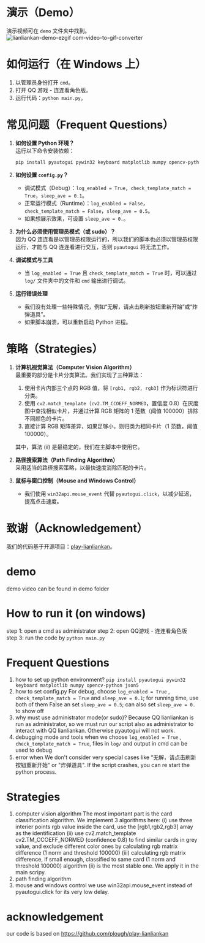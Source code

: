 # 演示（Demo）
演示视频可在 `demo` 文件夹中找到。
![lianliankan-demo-ezgif com-video-to-gif-converter](https://github.com/user-attachments/assets/f38cd793-d8a6-44de-a2b1-0bf413be364d)


# 如何运行（在 Windows 上）
1. 以管理员身份打开 `cmd`。
2. 打开 QQ 游戏 - 连连看角色版。
3. 运行代码：`python main.py`。

# 常见问题（Frequent Questions）
1. **如何设置 Python 环境？**  
   运行以下命令安装依赖：  
   ```bash
   pip install pyautogui pywin32 keyboard matplotlib numpy opencv-python json5
   ```

2. **如何设置 `config.py`？**  
   - 调试模式（Debug）：`log_enabled = True`，`check_template_match = True`，`sleep_ave = 0.1`。  
   - 正常运行模式（Runtime）：`log_enabled = False`，`check_template_match = False`，`sleep_ave = 0.5`。  
   - 如果想展示效果，可设置 `sleep_ave = 0.`。

3. **为什么必须使用管理员模式（或 sudo）？**  
   因为 QQ 连连看是以管理员权限运行的，所以我们的脚本也必须以管理员权限运行，才能与 QQ 连连看进行交互，否则 `pyautogui` 将无法工作。

4. **调试模式与工具**  
   - 当 `log_enabled = True` 且 `check_template_match = True` 时，可以通过 `log/` 文件夹中的文件和 `cmd` 输出进行调试。

5. **运行错误处理**  
   - 我们没有处理一些特殊情况，例如“无解，请点击刷新按钮重新开始”或“炸弹道具”。
   - 如果脚本崩溃，可以重新启动 Python 进程。

# 策略（Strategies）
1. **计算机视觉算法（Computer Vision Algorithm）**  
   最重要的部分是卡片分类算法。我们实现了三种算法：
   1. 使用卡片内部三个点的 RGB 值，将 `[rgb1, rgb2, rgb3]` 作为标识符进行分类。
   2. 使用 `cv2.match_template`（`cv2.TM_CCOEFF_NORMED`，置信度 0.8）在灰度图中查找相似卡片，并通过计算 RGB 矩阵的 1 范数（阈值 100000）排除不同颜色的卡片。
   3. 直接计算 RGB 矩阵差异，如果足够小，则归类为相同卡片（1 范数，阈值 100000）。
   
   其中，算法 (ii) 是最稳定的，我们在主脚本中使用它。

2. **路径搜索算法（Path Finding Algorithm）**  
   采用适当的路径搜索策略，以最快速度消除匹配的卡片。

3. **鼠标与窗口控制（Mouse and Windows Control）**  
   - 我们使用 `win32api.mouse_event` 代替 `pyautogui.click`，以减少延迟，提高点击速度。

# 致谢（Acknowledgement）
我们的代码基于开源项目：[play-lianliankan](https://github.com/plough/play-lianliankan)。





# demo
 demo video can be found in demo folder

# How to run it (on windows)
 step 1: open a cmd as administrator
 step 2: open QQ游戏 - 连连看角色版
 step 3: run the code by ``python main.py``

# Frequent Questions
 1. how to set up python environment?
 `pip install pyautogui pywin32 keyboard matplotlib numpy opencv-python json5`
 2. how to set config.py
 For debug, choose `log_enabled = True` , `check_template_match = True` and `sleep_ave = 0.1`; for running time, use both of them False an set `sleep_ave = 0.5`; can also set `sleep_ave = 0.` to show off
 3. why must use administrator mode(or sudo)? 
 Because QQ lianliankan is run as administrator, so we must run our script also as administrator to interact with QQ lianliankan. Otherwise pyautogui will not work.
 4. debugging mode and tools
 when we choose `log_enabled = True` , `check_template_match = True`, files in `log/` and output in cmd can be used to debug
 5. error when 
 We don't consider very special cases like “无解，请点击刷新按钮重新开始” or "炸弹道具". If the script crashes, you can re start the python process.

# Strategies
 1. computer vision algorithm
   The most important part is the card classification algorithm. We implement 3 algorithms here:
   (i) use three interier points rgb value inside the card, use the [rgb1,rgb2,rgb3] array as the identification
   (ii) use cv2.match_template cv2.TM_CCOEFF_NORMED (confidence 0.8) to find similar cards in grey value, and exclude different color ones by calculating rgb matrix difference (1 norm and threshold 100000)
   (iii) calculating rgb matrix difference, if small enough, classified to same card (1 norm and threshold 100000)
   algorithm (ii) is the most stable one. We apply it in the main scripy.
 2. path finding algorithm
 3. mouse and windows control
    we use win32api.mouse_event instead of pyautogui.click for its very low delay.



# acknowledgement
our code is based on https://github.com/plough/play-lianliankan
